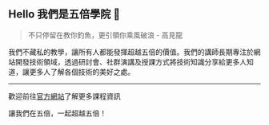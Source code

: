 ## Hello 我們是五倍學院 👋

> 不只停留在教你釣魚，更引領你乘風破浪 - 高見龍

我們不藏私的教學，讓所有人都能發揮超越五倍的價值。我們的講師長期專注於網站開發技術領域，透過研討會、社群演講及授課方式將技術知識分享給更多人知道，讓更多人了解各個技術的美好之處。

--- 

歡迎前往[官方網站](https://5xruby.tw/courses/)了解更多課程資訊

讓我們在五倍，一起超越五倍！
